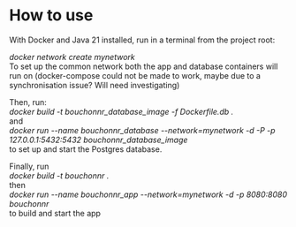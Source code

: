 # How to use
With Docker and Java 21 installed, run in a terminal from the project root:

*docker network create mynetwork* <br> To set up the common network both the app and database containers will run on (docker-compose could not be made to work, maybe due to a synchronisation issue? Will need investigating)

Then, run:  <br>*docker build -t bouchonnr_database_image -f Dockerfile.db .*<br> and<br>
*docker run --name bouchonnr_database --network=mynetwork -d -P -p 127.0.0.1:5432:5432 bouchonnr_database_image* <br>to set up and start the Postgres database.

Finally, run <br>*docker build -t bouchonnr .*<br> then <br>*docker run --name bouchonnr_app --network=mynetwork -d -p 8080:8080 bouchonnr*<br> to build and start the app



